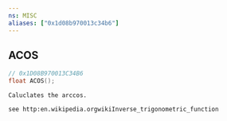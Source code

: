 ```yaml
---
ns: MISC
aliases: ["0x1d08b970013c34b6"]
---
```

## ACOS

```c
// 0x1D08B970013C34B6
float ACOS();
```

```
Caluclates the arccos.

see http:en.wikipedia.orgwikiInverse_trigonometric_function
```
